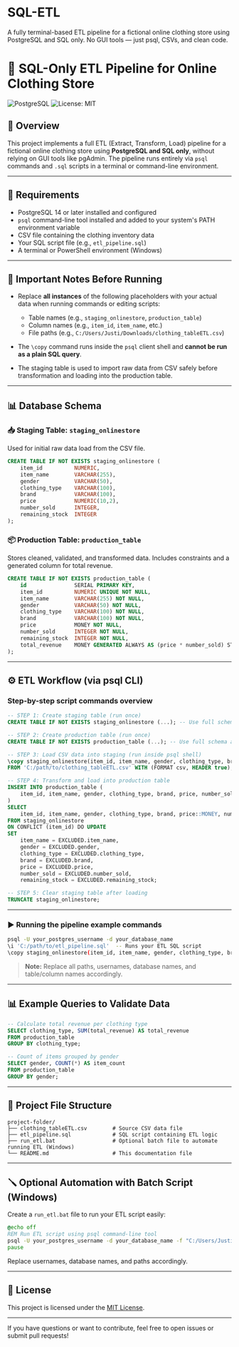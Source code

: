 # SQL-ETL
A fully terminal-based ETL pipeline for a fictional online clothing store using PostgreSQL and SQL only. No GUI tools — just psql, CSVs, and clean code.

# 🧵 SQL-Only ETL Pipeline for Online Clothing Store

![PostgreSQL](https://img.shields.io/badge/PostgreSQL-14+-blue)
![License: MIT](https://img.shields.io/badge/License-MIT-yellow.svg)

## 📌 Overview

This project implements a full ETL (Extract, Transform, Load) pipeline for a fictional online clothing store using **PostgreSQL and SQL only**, without relying on GUI tools like pgAdmin. The pipeline runs entirely via `psql` commands and `.sql` scripts in a terminal or command-line environment.

---

## 🧰 Requirements

- PostgreSQL 14 or later installed and configured  
- `psql` command-line tool installed and added to your system's PATH environment variable  
- CSV file containing the clothing inventory data  
- Your SQL script file (e.g., `etl_pipeline.sql`)  
- A terminal or PowerShell environment (Windows)

---

## 🧾 Important Notes Before Running

- Replace **all instances** of the following placeholders with your actual data when running commands or editing scripts:

  - Table names (e.g., `staging_onlinestore`, `production_table`)  
  - Column names (e.g., `item_id`, `item_name`, etc.)  
  - File paths (e.g., `C:/Users/Justi/Downloads/clothing_tableETL.csv`)  

- The `\copy` command runs inside the `psql` client shell and **cannot be run as a plain SQL query**.

- The staging table is used to import raw data from CSV safely before transformation and loading into the production table.

---

## 📊 Database Schema

### 📥 Staging Table: `staging_onlinestore`

Used for initial raw data load from the CSV file.

```sql
CREATE TABLE IF NOT EXISTS staging_onlinestore (
    item_id          NUMERIC,
    item_name        VARCHAR(255),
    gender           VARCHAR(50),
    clothing_type    VARCHAR(100),
    brand            VARCHAR(100),
    price            NUMERIC(10,2),
    number_sold      INTEGER,
    remaining_stock  INTEGER
);
```

### 📦 Production Table: `production_table`

Stores cleaned, validated, and transformed data. Includes constraints and a generated column for total revenue.

```sql
CREATE TABLE IF NOT EXISTS production_table (
    id               SERIAL PRIMARY KEY,
    item_id          NUMERIC UNIQUE NOT NULL,
    item_name        VARCHAR(255) NOT NULL,
    gender           VARCHAR(50) NOT NULL,
    clothing_type    VARCHAR(100) NOT NULL,
    brand            VARCHAR(100) NOT NULL,
    price            MONEY NOT NULL,
    number_sold      INTEGER NOT NULL,
    remaining_stock  INTEGER NOT NULL,
    total_revenue    MONEY GENERATED ALWAYS AS (price * number_sold) STORED
);
```

---

## ⚙️ ETL Workflow (via psql CLI)

### Step-by-step script commands overview

```sql
-- STEP 1: Create staging table (run once)
CREATE TABLE IF NOT EXISTS staging_onlinestore (...); -- Use full schema above

-- STEP 2: Create production table (run once)
CREATE TABLE IF NOT EXISTS production_table (...); -- Use full schema above

-- STEP 3: Load CSV data into staging (run inside psql shell)
\copy staging_onlinestore(item_id, item_name, gender, clothing_type, brand, price, number_sold, remaining_stock)
FROM 'C:/path/to/clothing_tableETL.csv' WITH (FORMAT csv, HEADER true);

-- STEP 4: Transform and load into production table
INSERT INTO production_table (
    item_id, item_name, gender, clothing_type, brand, price, number_sold, remaining_stock
)
SELECT
    item_id, item_name, gender, clothing_type, brand, price::MONEY, number_sold, remaining_stock
FROM staging_onlinestore
ON CONFLICT (item_id) DO UPDATE
SET
    item_name = EXCLUDED.item_name,
    gender = EXCLUDED.gender,
    clothing_type = EXCLUDED.clothing_type,
    brand = EXCLUDED.brand,
    price = EXCLUDED.price,
    number_sold = EXCLUDED.number_sold,
    remaining_stock = EXCLUDED.remaining_stock;

-- STEP 5: Clear staging table after loading
TRUNCATE staging_onlinestore;
```

---

### ▶️ Running the pipeline example commands

```bash
psql -U your_postgres_username -d your_database_name
\i 'C:/path/to/etl_pipeline.sql'  -- Runs your ETL SQL script
\copy staging_onlinestore(item_id, item_name, gender, clothing_type, brand, price, number_sold, remaining_stock) FROM 'C:/Users/Justi/Downloads/clothing_tableETL.csv' WITH (FORMAT csv, HEADER true);
```

> **Note:** Replace all paths, usernames, database names, and table/column names accordingly.

---

## 📊 Example Queries to Validate Data

```sql
-- Calculate total revenue per clothing type
SELECT clothing_type, SUM(total_revenue) AS total_revenue
FROM production_table
GROUP BY clothing_type;

-- Count of items grouped by gender
SELECT gender, COUNT(*) AS item_count
FROM production_table
GROUP BY gender;
```

---

## 📁 Project File Structure

```
project-folder/
├── clothing_tableETL.csv        # Source CSV data file
├── etl_pipeline.sql             # SQL script containing ETL logic
├── run_etl.bat                  # Optional batch file to automate running ETL (Windows)
└── README.md                    # This documentation file
```

---

## 🪛 Optional Automation with Batch Script (Windows)

Create a `run_etl.bat` file to run your ETL script easily:

```bat
@echo off
REM Run ETL script using psql command-line tool
psql -U your_postgres_username -d your_database_name -f "C:/Users/Justi/Downloads/etl_pipeline.sql"
pause
```

Replace usernames, database names, and paths accordingly.

---

## 📝 License

This project is licensed under the [MIT License](https://opensource.org/licenses/MIT).

---

If you have questions or want to contribute, feel free to open issues or submit pull requests!
